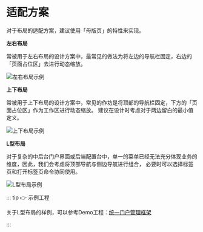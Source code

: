 # 适配方案

对于布局的适配方案，建议使用「母版页」的特性来实现。

**左右布局**

常被用于左右布局的设计方案中，最常见的做法为将左边的导航栏固定，右边的「页面占位区」去进行动态缩放。

![左右布局示例](/standard/images/design-layout-adpat-horizontal.png "左右布局示例")

**上下布局**

常被用于上下布局的设计方案中，常见的作坊是将顶部的导航栏固定，下方的「页面占位区」作为工作区进行动态缩放。
建议在设计时考虑对于两边留白的最小值定义。

![上下布局示例](/standard/images/design-layout-adpat-vertical.png "上下布局示例")


**L型布局**

对于复杂的中后台门户界面或后端配置台中，单一的菜单已经无法充分体现业务的维度，因此，我们会考虑将顶部导航与侧边导航进行组合，
必要时可以选择标签页和打开标签页命令协同使用。

![L型布局示例](/standard/images/design-layout-adpat-L.png "L型布局示例")

::: tip 👉 示例工程

关于L型布局的样例，可以参考Demo工程：[统一门户管理框架](https://marketplace.grapecity.com.cn/ApplicationDetails?productID=SP2212230001&productDetailID=D2301130010&tabName=Tabs_detail)

:::
